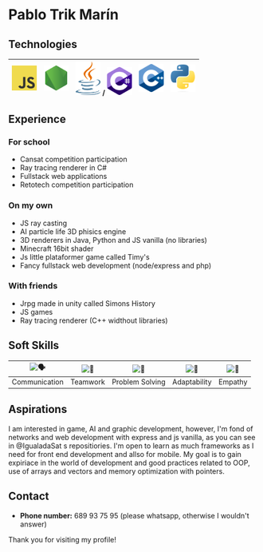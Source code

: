 # Pablo Trik Marín

## Technologies

| <img src="javascript.png" alt="JS" width="50"/> | <img src="express.png" alt="Express" width="50"/> | <img src="java.png" alt="Java" width="50"/> / <img src="csp.png" alt="C#" width="50"> | <img src="cpp.png" alt="C++" width="50"/> | <img src="python.png" alt="Python" width="50"/> |
|--------------------------------------------------|--------------------------------------------------|----------------------------------------------|-------------------------------------------------|-------------------------------------------| 
## Experience

### For school
  - Cansat competition participation
  - Ray tracing renderer in C#
  - Fullstack web applications
  - Retotech competition participation

### On my own
  - JS ray casting
  - AI particle life 3D phisics engine
  - 3D renderers in Java, Python and JS vanilla (no libraries)
  - Minecraft 16bit shader
  - Js little plataformer game called Timy's
  - Fancy fullstack web development (node/express and php)

### With friends
  - Jrpg made in unity called Simons History
  - JS games
  - Ray tracing renderer (C++ widthout libraries)

## Soft Skills

| ![🗣️](comunication.png) | ![🤝](teamwork.png) | ![🧠](problem.png) | ![🔄](adaptability.png) | ![🤲](empaty.png) |
|----------------------------------|-----------------------------|-----------------------------------|---------------------------------|---------------------------|
| Communication | Teamwork | Problem Solving | Adaptability | Empathy |

## Aspirations

I am interested in game, AI and graphic development, however, I'm fond of networks and web development with express and js vanilla, as you can see in @IgualadaSat s repositiories. I'm open to learn as much frameworks as I need for front end development and allso for mobile. My goal is to gain expiriace in the world of development and good practices related to OOP, use of arrays and vectors and memory optimization with pointers.

## Contact

- **Phone number:** 689 93 75 95 (please whatsapp, otherwise I wouldn't answer)

Thank you for visiting my profile! 






<!--
**trmaa/trmaa** is a ✨ _special_ ✨ repository because its `README.md` (this file) appears on your GitHub profile.

Here are some ideas to get you started:

- 🔭 I’m currently working on ...
- 🌱 I’m currently learning ...
- 👯 I’m looking to collaborate on ...
- 🤔 I’m looking for help with ...
- 💬 Ask me about ...
- 📫 How to reach me: ...
- 😄 Pronouns: ...
- ⚡ Fun fact: ...
-->
